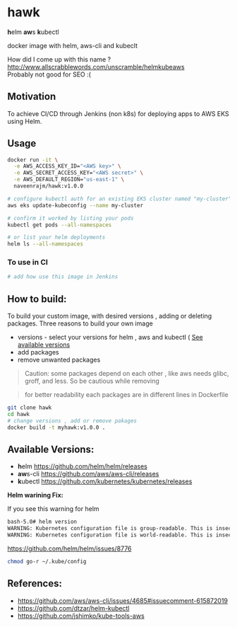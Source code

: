 # hawk

**h**elm **aw**s **k**ubectl

docker image with helm, aws-cli and kubeclt

How did I come up with this name ?
http://www.allscrabblewords.com/unscramble/helmkubeaws  
Probably not good for SEO :(


## Motivation

To achieve CI/CD through Jenkins (non k8s) for deploying apps to AWS EKS using Helm.

## Usage

```bash
docker run -it \
  -e AWS_ACCESS_KEY_ID="<AWS key>" \
  -e AWS_SECRET_ACCESS_KEY="<AWS secret>" \
  -e AWS_DEFAULT_REGION="us-east-1" \
  naveenrajm/hawk:v1.0.0

# configure kubectl auth for an existing EKS cluster named "my-cluster"
aws eks update-kubeconfig --name my-cluster

# confirm it worked by listing your pods
kubectl get pods --all-namespaces

# or list your helm deployments
helm ls --all-namespaces
```

### To use in CI 

```bash
# add how use this image in Jenkins
```
## How to build:

To build your custom image, with desired versions , adding or deleting packages.
Three reasons to build your own image
* versions - select your versions for helm , aws and kubectl ( [See available versions](#Available-Versions:)
* add packages 
* remove unwanted packages  
> Caution: some packages depend on each other , like aws needs glibc, groff, and less. So be cautious while removing

>for better readability each packages are in different lines in Dockerfile 

```bash
git clone hawk
cd hawk
# change versions , add or remove pakages  
docker build -t myhawk:v1.0.0 .
```

## Available Versions:

* **h**elm    https://github.com/helm/helm/releases
* **aw**s-cli https://github.com/aws/aws-cli/releases
* **k**ubectl https://github.com/kubernetes/kubernetes/releases



**Helm warining Fix:** 

If you see this warning for helm
```bash
bash-5.0# helm version
WARNING: Kubernetes configuration file is group-readable. This is insecure. Location: /root/.kube/config
WARNING: Kubernetes configuration file is world-readable. This is insecure. Location: /root/.kube/config
```
https://github.com/helm/helm/issues/8776
```bash
chmod go-r ~/.kube/config
```

## References:

* https://github.com/aws/aws-cli/issues/4685#issuecomment-615872019
* https://github.com/dtzar/helm-kubectl
* https://github.com/jshimko/kube-tools-aws
